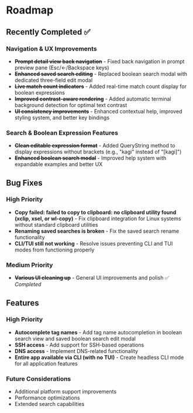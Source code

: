 # Roadmap

## Recently Completed ✅

### Navigation & UX Improvements
- ~~**Prompt detail view back navigation**~~ - Fixed back navigation in prompt preview pane (Esc/←/Backspace keys)
- ~~**Enhanced saved search editing**~~ - Replaced boolean search modal with dedicated three-field edit modal
- ~~**Live match count indicators**~~ - Added real-time match count display for boolean expressions
- ~~**Improved contrast-aware rendering**~~ - Added automatic terminal background detection for optimal text contrast
- ~~**UI consistency improvements**~~ - Enhanced contextual help, improved styling system, and better key bindings

### Search & Boolean Expression Features
- ~~**Clean editable expression format**~~ - Added QueryString method to display expressions without brackets (e.g., "kagi" instead of "[kagi]")
- ~~**Enhanced boolean search modal**~~ - Improved help system with expandable examples and better UX

## Bug Fixes

### High Priority
- **Copy failed: failed to copy to clipboard: no clipboard utility found (xclip, xsel, or wl-copy)** - Fix clipboard integration for Linux systems without standard clipboard utilities
- **Renaming saved searches is broken** - Fix the saved search rename functionality
- **CLI/TUI still not working** - Resolve issues preventing CLI and TUI modes from functioning properly

### Medium Priority
- ~~**Various UI cleaning up**~~ - General UI improvements and polish ✅ *Completed*

## Features

### High Priority
- **Autocomplete tag names** - Add tag name autocompletion in boolean search view and saved boolean search edit modal
- **SSH access** - Add support for SSH-based operations
- **DNS access** - Implement DNS-related functionality
- **Entire app available via CLI (with no TUI)** - Create headless CLI mode for all application features

### Future Considerations
- Additional platform support improvements
- Performance optimizations
- Extended search capabilities